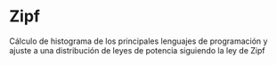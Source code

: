 # Zipf
Cálculo de histograma de los principales lenguajes de programación y ajuste a una distribución de leyes de potencia siguiendo la ley de Zipf
